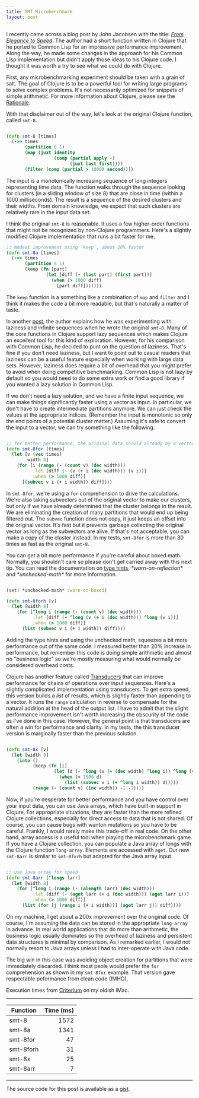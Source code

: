 ```yaml
---
title: SMT Microbenchmark
layout: post
--- 
```


I recently came across a blog post by John Jacobsen with the title:
[*From Elegance to Speed*][1].  The author had a short function written in Clojure that he
ported to Common Lisp for an impressive performance improvement.  Along the way, he made
some changes in the approach for his Common Lisp implementation but didn't apply those ideas
to his Clojure code.  I thought it was worth a try to see what we could do with Clojure.

[1]: http://johnj.com/from-elegance-to-speed.html

First, any microbenchmarking experiment should be taken with a grain of salt.  The goal of
Clojure is to be a powerful tool for writing large programs to solve complex problems.  It's
not necessarily optimized for snippets of simple arithmetic.  For more information about
Clojure, please see the [Rationale][2].

[2]: https://clojure.org/about/rationale

With that disclaimer out of the way, let's look at the original Clojure function, called `smt-8`.

```clojure

(defn smt-8 [times]
  (->> times
       (partition 8 1)
       (map (juxt identity
                  (comp (partial apply -)
                        (juxt last first))))
       (filter (comp (partial > 1000) second))))

```

The input is a monotonically increasing sequence of long integers representing time data.
The function walks through the sequence looking for clusters (in a sliding window of size 8)
that are close in time (within a 1000 milliseconds).  The result is a sequence of the
desired clusters and their widths.  From domain knowledge, we expect that such clusters are
relatively rare in the input data set.

I think the original `smt-8` is reasonable.  It uses a few higher-order functions that might
not be recognized by non-Clojure programmers.  Here's a slightly modified Clojure
implementation that runs a bit faster for me.

```clojure
;; modest improvement using `keep`, about 20% faster
(defn smt-8a [times]
  (->> times
       (partition 8 1)
       (keep (fn [part]
               (let [diff (- (last part) (first part))]
                 (when (> 1000 diff)
                   [part diff]))))))
```

The `keep` function is a something like a combination of `map` and `filter` and I think it
makes the code a bit more readable, but that's naturally a matter of taste.

In another [post][3], the author explains how he was experimenting with laziness and
infinite sequences when he wrote the original `smt-8`.  Many of the core functions in
Clojure support lazy sequences which makes Clojure an excellent tool for this kind of
exploration.  However, for his comparison with Common Lisp, he decided to punt on the
question of laziness.  That's fine if you don't need laziness, but I want to point out to
casual readers that laziness can be a useful feature especially when working with large data
sets.  However, laziness does require a bit of overhead that you might prefer to avoid when
doing competitive benchmarking.  Common Lisp is not lazy by default so you would need to do
some extra work or find a good library if you wanted a lazy solution in Common Lisp.

[3]: http://johnj.com/lazy-physics.html

If we don't need a lazy solution, and we have a finite input sequence, we can make things
significantly faster using a vector as input.  In particular, we don't have to create
intermediate partitions anymore.  We can just check the values at the appropriate indices.
(Remember the input is monotonic so only the end points of a potential cluster matter.)
Assuming it's safe to convert the input to a vector, we can try something like the
following.

```clojure

;; for better performance, the original data should already by a vector
(defn smt-8for [times]
  (let [v (vec times)
        width 8]
    (for [i (range (- (count v) (dec width)))
          :let [diff (- (v (+ i (dec width))) (v i))]
          :when (> 1000 diff)]
      [(subvec v i (+ i width)) diff])))

```

In `smt-8for`, we're using a `for` comprehension to drive the calculations.  We're also
taking subvectors out of the original vector to make our clusters, but only if we have
already determined that the cluster belongs in the result.  We are eliminating the creation
of many partitions that would end up being filtered out.  The `subvec` function does not
copy, it just keeps an offset into the original vector.  It's fast but it prevents garbage
collecting the original vector as long as the subvectors are alive.  If that's not
acceptable, you can make a copy of the cluster instead.  In my tests, `smt-8for` is more
than 30 times as fast as the original `smt-8`.

You can get a bit more performance if you're careful about boxed math.  Normally, you
shouldn't care so please don't get carried away with this next tip.  You can read the
documentation on [type hints][4], _\*warn-on-reflection\*_ and _\*unchecked-math\*_ for more
information.

[4]: https://clojure.org/reference/java_interop#typehints

```clojure

(set! *unchecked-math* :warn-on-boxed)

(defn smt-8forh [v]
  (let [width 8]
    (for [^long i (range (- (count v) (dec width)))
          :let [diff (- ^long (v (+ i (dec width))) ^long (v i))]
          :when (> 1000 diff)]
      (list (subvec v i (+ i width)) diff))))

```

Adding the type hints and using the unchecked math, squeezes a bit more performance out of
the same code.  I measured better than 20% increase in performance, but remember this code
is doing simple arithmetic and almost no "business logic" so we're mostly measuring what
would normally be considered overhead costs.

Clojure has another feature called [Transducers][5] that can improve performance for chains
of operations over input sequences.  Here's a slightly complicated implementation using
transducers.  To get extra speed, this version builds a *list* of results, which is slightly
faster than appending to a vector.  It runs the `range` calculation in reverse to compensate
for the natural addition at the head of the output list.  I have to admit that the slight
performance improvement isn't worth increasing the obscurity of the code as I've done in
this case.  However, the general point is that transducers are often a win for performance
and clarity.  In my tests, the this transducer version is marginally faster than the
previous solution.

[5]: https://clojure.org/reference/transducers


```clojure

(defn smt-8x [v]
  (let [width 8]
    (into ()
          (keep (fn [i]
                  (let [d (- ^long (v (+ (dec width) ^long i)) ^long (v i))]
                    (when (> 1000 d)
                      (list (subvec v i (+ ^long i width)) d)))))
          (range (- (count v) (inc width)) -1 -1))))

```

Now, if you're desperate for better performance and you have control over your input data,
you can use Java arrays, which have built-in support in Clojure.  For appropriate
situations, they are faster than the more refined Clojure collections, especially for direct
access to data that is not shared.  Of course, you can cause bugs with wanton mutations so
you have to be careful.  Frankly, I would rarely make this trade-off in real code.  On the
other hand, array access is a useful tool when playing the microbenchmark game.  If you have
a Clojure collection, you can populate a Java array of longs with the Clojure function
`long-array`.  Elements are accessed with `aget`.  Our new `smt-8arr` is similar to
`smt-8forh` but adapted for the Java array input.


```clojure

;; use Java array for speed
(defn smt-8arr [^longs larr]
  (let [width 8]
    (for [^long i (range (- (alength larr) (dec width)))
          :let [diff (- (aget larr (+ i (dec width))) (aget larr i))]
          :when (> 1000 diff)]
      (list (for [j (range i (+ i width))] (aget larr j)) diff))))

```

On my machine, I get about a 200x improvement over the original code.  Of course, I'm
assuming the data can be stored in the appropriate `long-array` in advance.  In real world
applications that do more than arithmetic, the business logic usually dominates so the
overhead of laziness and persistent data structures is minimal by comparison.  As I remarked
earlier, I would not normally resort to Java arrays unless I had to inter-operate with Java
code.

The big win in this case was avoiding object creation for partitions that were immediately
discarded.  I think most peole would prefer the `for` comprehension as shown in my
`smt-8for` example.  That version gave respectable peformance from clean code (IMHO).


Execution times from [Criterium][8] on my oldish iMac.

[8]: https://github.com/hugoduncan/criterium/

-----

| Function  | Time (ms) |
| -----     |  -----: |
| smt-8     |    1572 |
| smt-8a    |    1341 |
| smt-8for  |      47 |               
| smt-8forh |      31 |
| smt-8x    |      25 |
| smt-8arr  |       7 |

-----


The source code for this post is available as a [gist][7].

[7]: https://gist.github.com/miner/bf8b8221a8e31e3438c8620a81fbc16c

